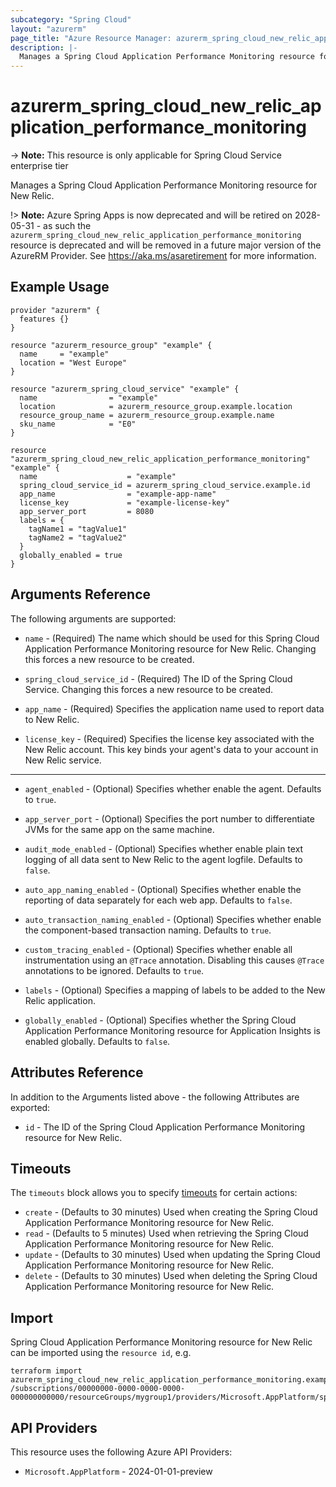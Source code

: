 ```yaml
---
subcategory: "Spring Cloud"
layout: "azurerm"
page_title: "Azure Resource Manager: azurerm_spring_cloud_new_relic_application_performance_monitoring"
description: |-
  Manages a Spring Cloud Application Performance Monitoring resource for New Relic.
---
```


# azurerm_spring_cloud_new_relic_application_performance_monitoring

-> **Note:** This resource is only applicable for Spring Cloud Service enterprise tier

Manages a Spring Cloud Application Performance Monitoring resource for New Relic.

!> **Note:** Azure Spring Apps is now deprecated and will be retired on 2028-05-31 - as such the `azurerm_spring_cloud_new_relic_application_performance_monitoring` resource is deprecated and will be removed in a future major version of the AzureRM Provider. See https://aka.ms/asaretirement for more information.

## Example Usage

```hcl
provider "azurerm" {
  features {}
}

resource "azurerm_resource_group" "example" {
  name     = "example"
  location = "West Europe"
}

resource "azurerm_spring_cloud_service" "example" {
  name                = "example"
  location            = azurerm_resource_group.example.location
  resource_group_name = azurerm_resource_group.example.name
  sku_name            = "E0"
}

resource "azurerm_spring_cloud_new_relic_application_performance_monitoring" "example" {
  name                    = "example"
  spring_cloud_service_id = azurerm_spring_cloud_service.example.id
  app_name                = "example-app-name"
  license_key             = "example-license-key"
  app_server_port         = 8080
  labels = {
    tagName1 = "tagValue1"
    tagName2 = "tagValue2"
  }
  globally_enabled = true
}
```

## Arguments Reference

The following arguments are supported:

* `name` - (Required) The name which should be used for this Spring Cloud Application Performance Monitoring resource for New Relic. Changing this forces a new resource to be created.

* `spring_cloud_service_id` - (Required) The ID of the Spring Cloud Service. Changing this forces a new resource to be created.

* `app_name` - (Required) Specifies the application name used to report data to New Relic.

* `license_key` - (Required) Specifies the license key associated with the New Relic account. This key binds your agent's data to your account in New Relic service.

---

* `agent_enabled` - (Optional) Specifies whether enable the agent. Defaults to `true`.

* `app_server_port` - (Optional) Specifies the port number to differentiate JVMs for the same app on the same machine.

* `audit_mode_enabled` - (Optional) Specifies whether enable plain text logging of all data sent to New Relic to the agent logfile. Defaults to `false`.

* `auto_app_naming_enabled` - (Optional) Specifies whether enable the reporting of data separately for each web app. Defaults to `false`.

* `auto_transaction_naming_enabled` - (Optional) Specifies whether enable the component-based transaction naming. Defaults to `true`.

* `custom_tracing_enabled` - (Optional) Specifies whether enable all instrumentation using an `@Trace` annotation. Disabling this causes `@Trace` annotations to be ignored. Defaults to `true`.

* `labels` - (Optional) Specifies a mapping of labels to be added to the New Relic application.

* `globally_enabled` - (Optional) Specifies whether the Spring Cloud Application Performance Monitoring resource for Application Insights is enabled globally. Defaults to `false`.

## Attributes Reference

In addition to the Arguments listed above - the following Attributes are exported:

* `id` - The ID of the Spring Cloud Application Performance Monitoring resource for New Relic.

## Timeouts

The `timeouts` block allows you to specify [timeouts](https://www.terraform.io/language/resources/syntax#operation-timeouts) for certain actions:

* `create` - (Defaults to 30 minutes) Used when creating the Spring Cloud Application Performance Monitoring resource for New Relic.
* `read` - (Defaults to 5 minutes) Used when retrieving the Spring Cloud Application Performance Monitoring resource for New Relic.
* `update` - (Defaults to 30 minutes) Used when updating the Spring Cloud Application Performance Monitoring resource for New Relic.
* `delete` - (Defaults to 30 minutes) Used when deleting the Spring Cloud Application Performance Monitoring resource for New Relic.

## Import

Spring Cloud Application Performance Monitoring resource for New Relic can be imported using the `resource id`, e.g.

```shell
terraform import azurerm_spring_cloud_new_relic_application_performance_monitoring.example /subscriptions/00000000-0000-0000-0000-000000000000/resourceGroups/mygroup1/providers/Microsoft.AppPlatform/spring/service1/apms/apm1
```

## API Providers
<!-- This section is generated, changes will be overwritten -->
This resource uses the following Azure API Providers:

* `Microsoft.AppPlatform` - 2024-01-01-preview
